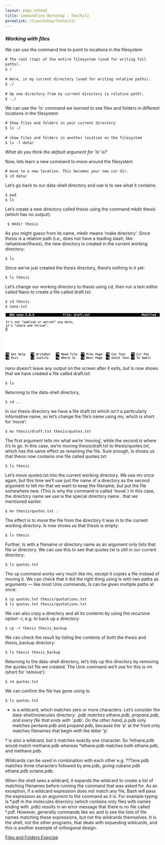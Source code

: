 ```yaml
---
layout: page_nohead
title: Commandline Workshop - Toolkit2
permalink: /CLworkshop/Toolkit2/
---
```


### _Working with files_


We can use the command line to point to locations in the filesystem

```shell
# The root (top) of the entire filesystem (used for writing full paths).
$ /

# Here, in my current directory (used for writing relative paths).
$ ./

# Up one directory from my current directory (a relative path).
$ ../
```

We can use the 'ls' command we learned to see files and folders in different locations in the filesystem

```shell
# Show files and folders in your current directory
$ ls ./

# show files and folders in another location on the filesystem
$ ls -l data/
```

_What do you think the default argument for 'ls' is?_



Now, lets learn a new command to move around the filesystem

```shell
# move to a new location. This becomes your new cur dir.
$ cd data/
```

Let’s go back to our data-shell directory and use ls to see what it contains:

```shell
$ pwd
$ ls
```
Let’s create a new directory called thesis using the command mkdir thesis (which has no output):

```shell
 $ mkdir thesis
``` 

As you might guess from its name, mkdir means ‘make directory’. Since thesis is a relative path (i.e., does not have a leading slash, like /what/ever/thesis), the new directory is created in the current working directory:

```shell
$ ls
```

Since we’ve just created the thesis directory, there’s nothing in it yet:

```shell
$ ls thesis
```

Let’s change our working directory to thesis using cd, then run a text editor called Nano to create a file called draft.txt:

```shell
$ cd thesis
$ nano.txt
```

![Nano](nano-screenshot.png)

nano doesn’t leave any output on the screen after it exits, but ls now shows that we have created a file called draft.txt:

```shell
$ ls
```

Returning to the data-shell directory,

```shell
$ cd ..
```

In our thesis directory we have a file draft.txt which isn’t a particularly informative name, so let’s change the file’s name using mv, which is short for ‘move’:

```shell
$ mv thesis/draft.txt thesis/quotes.txt
```

The first argument tells mv what we’re ‘moving’, while the second is where it’s to go. In this case, we’re moving thesis/draft.txt to thesis/quotes.txt, which has the same effect as renaming the file. Sure enough, ls shows us that thesis now contains one file called quotes.txt:

```shell
$ ls thesis
```

Let’s move quotes.txt into the current working directory. We use mv once again, but this time we’ll use just the name of a directory as the second argument to tell mv that we want to keep the filename, but put the file somewhere new. (This is why the command is called ‘move’.) In this case, the directory name we use is the special directory name . that we mentioned earlier.

```shell
$ mv thesis/quotes.txt .
```
The effect is to move the file from the directory it was in to the current working directory. ls now shows us that thesis is empty:

 
```shell
$ ls thesis
```

Further, ls with a filename or directory name as an argument only lists that file or directory. We can use this to see that quotes.txt is still in our current directory:

```shell
$ ls quotes.txt
```

The cp command works very much like mv, except it copies a file instead of moving it. We can check that it did the right thing using ls with two paths as arguments — like most Unix commands, ls can be given multiple paths at once:

```shell
$ cp quotes.txt thesis/quotations.txt
$ ls quotes.txt thesis/quotations.txt
```

We can also copy a directory and all its contents by using the recursive option -r, e.g. to back up a directory:

```shell
$ cp -r thesis thesis_backup
```

We can check the result by listing the contents of both the thesis and thesis_backup directory:

```shell
$ ls thesis thesis_backup
```

Returning to the data-shell directory, let’s tidy up this directory by removing the quotes.txt file we created. The Unix command we’ll use for this is rm (short for ‘remove’):

```shell
$ rm quotes.txt
```

We can confirm the file has gone using ls:

```shell
$ ls quotes.txt
```

* is a wildcard, which matches zero or more characters. Let’s consider the data-shell/molecules directory: *.pdb matches ethane.pdb, propane.pdb, and every file that ends with ‘.pdb’. On the other hand, p*.pdb only matches pentane.pdb and propane.pdb, because the ‘p’ at the front only matches filenames that begin with the letter ‘p’.

? is also a wildcard, but it matches exactly one character. So ?ethane.pdb would match methane.pdb whereas *ethane.pdb matches both ethane.pdb, and methane.pdb.

Wildcards can be used in combination with each other e.g. ???ane.pdb matches three characters followed by ane.pdb, giving cubane.pdb ethane.pdb octane.pdb.

When the shell sees a wildcard, it expands the wildcard to create a list of matching filenames before running the command that was asked for. As an exception, if a wildcard expression does not match any file, Bash will pass the expression as an argument to the command as it is. For example typing ls *.pdf in the molecules directory (which contains only files with names ending with .pdb) results in an error message that there is no file called *.pdf. However, generally commands like wc and ls see the lists of file names matching these expressions, but not the wildcards themselves. It is the shell, not the other programs, that deals with expanding wildcards, and this is another example of orthogonal design.

[Files and Folders Exercise](FFexercise/)
